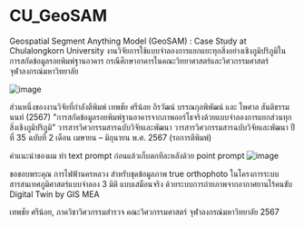 # CU_GeoSAM
Geospatial Segment Anything Model (GeoSAM) : Case Study at Chulalongkorn University
งานวิจัยการใช้แบบจำลองการแยกแยะทุกสิ่งอย่างเชิงภูมิปริภูมิในการสกัดข้อมูลรอยพิมพ์ฐานอาคาร กรณีศึกษาอาคารในคณะวิทยาศาสตร์และวิศวกรรมศาสตร์ จุฬาลงกรณ์มหาวิทยาลัย

![image](https://github.com/lookmeebbear/CU_GeoSAM/assets/88705136/5046ebc4-d9e0-499a-924a-103097bd99c6)

ส่วนหนึ่งของงานวิจัยที่กำลังตีพิมพ์
เทพชัย ศรีน้อย ถิรวัฒน์ บรรณกุลพิพัฒน์ และ ไพศาล สันติธรรมนนท์ (2567) "การสกัดข้อมูลรอยพิมพ์ฐานอาคารจากภาพออร์โธจริงด้วยแบบจำลองการแยกส่วนทุกสิ่งเชิงภูมิปริภูมิ" วารสารวิศวกรรมสารฉบับวิจัยและพัฒนา วารสารวิศวกรรมสารฉบับวิจัยและพัฒนา ปีที่ 35 ฉบับที่ 2 เดือน เมษายน – มิถุนายน พ.ศ. 2567 (รอการตีพิมพ์)

คำแนะนำของผม ทำ text prompt ก่อนแล้วเก็บตกทีละหลังด้วย point prompt 
![image](https://github.com/lookmeebbear/CU_GeoSAM/assets/88705136/8f749082-9702-4cf5-b539-dc1987403032)

ขอขอบพระคุณ การไฟฟ้านครหลวง สำหรับชุดข้อมูลภาพ true orthophoto ในโครงการระบบสารสนเทศภูมิศาสตร์แบบจำลอง 3 มิติ แบบเสมือนจริง ด้วยระบบการถ่ายภาพจากอากาศยานไร้คนขับ Digital Twin by GIS MEA

เทพชัย ศรีน้อย, ภาควิชาวิศวกรรมสำรวจ คณะวิศวกรรมศาสตร์ จุฬาลงกรณ์มหาวิทยาลัย 2567

